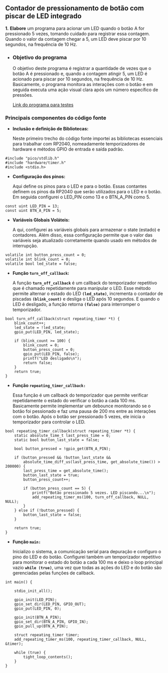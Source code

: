 ## Contador de pressionamento de botão com piscar de LED integrado

**1.** **Elabore** um programa para acionar um LED quando o botão A for pressionado 5 vezes, tomando cuidado para registrar essa contagem. Quando o valor da contagem chegar a 5, um LED deve piscar por 10 segundos, na frequência de 10 Hz.

- ### Objetivo do programa
  <p style="font-size:14px; font-style: arial; clor: black">O objetivo deste programa é registrar a quantidade de vezes que o botão A é pressionado e, quando a contagem atingir 5, um LED é acionado para piscar por 10 segundos, na frequência de 10 Hz. Basicamente, o programa monitora as interações com o botão e em seguida executa uma ação visual clara após um número específico de pressões.</p>

  <a href="https://wokwi.com/projects/420387966937638913">Link do programa para testes</a>

### Principais componentes do código fonte

- **Inclusão e definição de Bibliotecas:**
  
  Neste primeiro trecho do código fonte importei as bibliotecas essenciais para trabalhar com RP2040, nomeadamente temporizadores de hardware e métodos GPIO de entrada e saída padrão.

```
#include "pico/stdlib.h"
#include "hardware/timer.h"
#include <stdio.h>
```


- **Configuração dos pinos:**
  
  Aqui define os pinos para o LED e para o botão. Essas contantes definem os pinos da RP2040 que serão utilizados para o LED e o botão. Em seguida configurei o LED_PIN como 13 e o BTN_A_PIN como 5.

```
const uint LED_PIN = 13;   
const uint BTN_A_PIN = 5;  
```

- **Variáveis Globais Voláteis:**

  A qui, configurei as variáveis globais para armazenar o state (estado) e contadores. Além disso, essa configuração permite que o valor das variáveis seja atualizado corretamente quando usado em métodos de interrupção.

```
volatile int button_press_count = 0;
volatile int blink_count = 0; 
volatile bool led_state = false;
```

- **Função  ``turn_off_callback``:**

  A função **``turn_off_callback``** é um callback do temporizador repetitivo que é chamado repetidamente para manipular o LED. Esse método permite alternar o estado do LED **``(led_state)``**, incrementa o contador de piscadas **``(blink_count)``** e desliga o LED após 10 segundos. E quando o LED é desligado, a função retorna **``(false)``** para interromper o temporizador.

```
bool turn_off_callback(struct repeating_timer *t) {
    blink_count++;
    led_state = !led_state;
    gpio_put(LED_PIN, led_state);

    if (blink_count >= 100) {
        blink_count = 0;
        button_press_count = 0;
        gpio_put(LED_PIN, false);
        printf("LED desligado\n"); 
        return false;
    }
    return true;
}
```

- **Função ``repeating_timer_callback:``**

  Essa função é um callback do temporizador que permite verificar repetidamente o estado do  verificar o botão a cada 100 ms. Basicamente permite implementar um debounce monitorando se o botão foi pessionado e faz uma pausa de 200 ms entre as interações com o botão. Após o botão ser pressionado 5 vezes, ele inicia o temporizador para controlar o LED.

```
bool repeating_timer_callback(struct repeating_timer *t) {
    static absolute_time_t last_press_time = 0;
    static bool button_last_state = false;
     
    bool button_pressed = !gpio_get(BTN_A_PIN);
 
    if (button_pressed && !button_last_state &&
        absolute_time_diff_us(last_press_time, get_absolute_time()) > 200000) {
        last_press_time = get_absolute_time();
        button_last_state = true;
        button_press_count++;
        
        if (button_press_count == 5) {
            printf("Botão pressionado 5 vezes. LED piscando...\n");
            add_repeating_timer_ms(100, turn_off_callback, NULL, NULL);
        }
    } else if (!button_pressed) {
        button_last_state = false;
    }

    return true;
}
```

- **Função ``main:``**

  Inicializo o sistema, a comunicação serial para depuração e configuro o pino do LED e do botão. Configurei também um temporizador repetitivo para monitorar o estado do botão a cada 100 ms e deixo o loop principal vazio **``while (true)``**, uma vez que todas as ações do LED e do botão são gerenciadas pelas funções de callback.

```
int main() {

    stdio_init_all();
    
    gpio_init(LED_PIN);
    gpio_set_dir(LED_PIN, GPIO_OUT);
    gpio_put(LED_PIN, 0);
    
    gpio_init(BTN_A_PIN);
    gpio_set_dir(BTN_A_PIN, GPIO_IN);
    gpio_pull_up(BTN_A_PIN);
    
    struct repeating_timer timer;
    add_repeating_timer_ms(100, repeating_timer_callback, NULL, &timer);
    
    while (true) {
        tight_loop_contents();
    }
}
```
